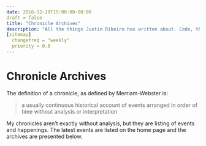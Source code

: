 ```yaml
---
date: 2016-12-29T15:00:00-08:00
draft = false
title: "Chronicle Archives"
description: "All the things Justin Ribeiro has written about. Code, thoughts, words."
[sitemap]
  changefreq = "weekly"
  priority = 0.8
---
```


# Chronicle Archives

The definition of a chronicle, as defined by Merriam-Webster is:

> a usually continuous historical account of events arranged in order of time without analysis or interpretation

My chronicles aren’t exactly without analysis, but they are listing of events and happenings. The latest events are listed on the home page and the archives are presented below.